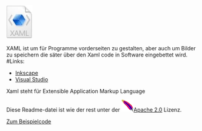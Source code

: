 ![XAML](https://raw.githubusercontent.com/gerdabu/repos/master/xaml.JPG) 

XAML ist um für Programme vorderseiten zu gestalten, aber auch um Bilder zu speichern die säter über den Xaml code in Software eingebettet wird.
#Links:
- [Inkscape](https://inkscape.org/de/)
- [Visual Studio](https://www.visualstudio.com/de/)

Xaml steht für Extensible Application Markup Language

Diese Readme-datei ist wie der rest unter der ![ ](https://raw.githubusercontent.com/gerdabu/repos/master/favicon.png)[Apache 2.0](https://www.apache.org/licenses/LICENSE-2.0.html) Lizenz.

[Zum Beispielcode](https://bitbucket.org/bitbucketreaderid/data/raw/default/xamlfirst.xaml)
